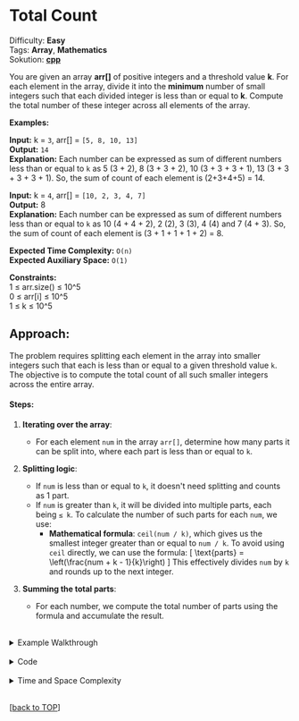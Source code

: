 # Total Count

Difficulty: **Easy** <br>
Tags: **Array**, **Mathematics** <br>
Sokution: **[cpp](totalCount.cpp)** <br>

You are given an array **arr[]** of positive integers and a threshold value **k**. For each element in the array, divide it into the **minimum** number of small integers such that each divided integer is less than or equal to **k**. Compute the total number of these integer across all elements of the array.

**Examples:**

**Input:** k = `3`, arr[] = `[5, 8, 10, 13]` <br>
**Output:** `14` <br>
**Explanation:** Each number can be expressed as sum of different numbers less than or equal to `k` as 5 (3 + 2), 8 (3 + 3 + 2), 10 (3 + 3 + 3 + 1), 13 (3 + 3 + 3 + 3 + 1). So, the sum of count of each element is (2+3+4+5) = 14.

**Input:** k = `4`, arr[] = `[10, 2, 3, 4, 7]` <br>
**Output:** 8 <br>
**Explanation:** Each number can be expressed as sum of different numbers less than or equal to `k` as 10 (4 + 4 + 2), 2 (2), 3 (3), 4 (4) and 7 (4 + 3). So, the sum of count of each element is (3 + 1 + 1 + 1 + 2) = 8.

**Expected Time Complexity:** `O(n)`  
**Expected Auxiliary Space:** `O(1)`

**Constraints:**  
1 ≤ arr.size() ≤ 10^5  
0 ≤ arr[i] ≤ 10^5  
1 ≤ k ≤ 10^5

## Approach:
The problem requires splitting each element in the array into smaller integers such that each is less than or equal to a given threshold value `k`. The objective is to compute the total count of all such smaller integers across the entire array.

#### Steps:
1. **Iterating over the array**: 
   - For each element `num` in the array `arr[]`, determine how many parts it can be split into, where each part is less than or equal to `k`.
   
2. **Splitting logic**: 
   - If `num` is less than or equal to `k`, it doesn't need splitting and counts as 1 part.
   - If `num` is greater than `k`, it will be divided into multiple parts, each being `≤ k`. To calculate the number of such parts for each `num`, we use:
     - **Mathematical formula**: `ceil(num / k)`, which gives us the smallest integer greater than or equal to `num / k`. To avoid using `ceil` directly, we can use the formula:
       \[
       \text{parts} = \left(\frac{num + k - 1}{k}\right)
       \]
       This effectively divides `num` by `k` and rounds up to the next integer.

3. **Summing the total parts**:
   - For each number, we compute the total number of parts using the formula and accumulate the result.

<br>
<details>
<summary>Example Walkthrough</summary>

Let’s walk through an example:

**Input**: `arr[] = [5, 8, 10, 13]`, `k = 3`.

- **Step 1**: For the number `5`:
  - It needs to be divided into numbers less than or equal to 3.
  - 5 can be split as `3 + 2`.
  - Total parts for 5 = `2` parts.

- **Step 2**: For the number `8`:
  - It can be split as `3 + 3 + 2`.
  - Total parts for 8 = `3` parts.

- **Step 3**: For the number `10`:
  - It can be split as `3 + 3 + 3 + 1`.
  - Total parts for 10 = `4` parts.

- **Step 4**: For the number `13`:
  - It can be split as `3 + 3 + 3 + 3 + 1`.
  - Total parts for 13 = `5` parts.

Total count = `2 + 3 + 4 + 5 = 14`.
</details>

<br>
<details>
<summary>Code</summary>

```cpp
#include <vector>
using namespace std;

int totalCount(int k, vector<int>& arr) {
    int total = 0;
    for (int num : arr) {
        // Adding the total number of parts for each element
        total += (num + k - 1) / k;
    }
    return total;
}
```
</details>

<br>
<details>
<summary>Time and Space Complexity</summary>

#### Time Complexity:
- **O(n)** where `n` is the size of the array `arr[]`. 
  - We are iterating over each element of the array once, and for each element, we perform a constant-time arithmetic operation.

#### Space Complexity:
- **O(1)** (Constant space) because we are only using a few integer variables (`total`, `num`, `k`) and not allocating any extra space proportional to the size of the input.
</details>

<br>

[[back to TOP](#total-count)]